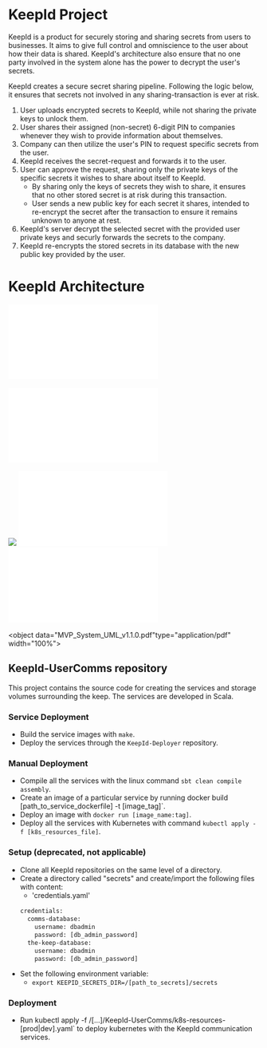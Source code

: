 # KeepId Project
KeepId is a product for securely storing and sharing secrets from users to businesses. It aims to give full control and omniscience to the user about how their data is shared. KeepId's architecture also ensure that no one party involved in the system alone has the power to decrypt the user's secrets.

KeepId creates a secure secret sharing pipeline. Following the logic below, it ensures that secrets not involved in any sharing-transaction is ever at risk.
1. User uploads encrypted secrets to KeepId, while not sharing the private keys to unlock them.
2. User shares their assigned (non-secret) 6-digit PIN to companies whenever they wish to provide information about themselves.
3. Company can then utilize the user's PIN to request specific secrets from the user.
4. KeepId receives the secret-request and forwards it to the user.
5. User can approve the request, sharing only the private keys of the specific secrets it wishes to share about itself to KeepId.
    - By sharing only the keys of secrets they wish to share, it ensures that no other stored secret is at risk during this transaction.
    - User sends a new public key for each secret it shares, intended to re-encrypt the secret after the transaction to ensure it remains unknown to anyone at rest.
6. KeepId's server decrypt the selected secret with the provided user private keys and securly forwards the secrets to the company.
7. KeepId re-encrypts the stored secrets in its database with the new public key provided by the user.

# KeepId Architecture

![MVP Server Architecture](./MVP_Server_Architecture_v1.5.1.pdf)

![MVP System UML Diagram](./MVP_System_UML_v1.1.0.pdf)

<image src="./MVP_System_UML_v1.1.0.pdf"/>

<embed src="./MVP_Server_Architecture_v1.5.1.pdf" type="application/pdf">

<embed src="./MVP_System_UML_v1.1.0.pdf" type="application/pdf">

<object data="MVP_System_UML_v1.1.0.pdf"type="application/pdf" width="100%"> </object>

## KeepId-UserComms repository
This project contains the source code for creating the services and storage volumes surrounding the keep.
The services are developed in Scala.

### Service Deployment
* Build the service images with `make`.
* Deploy the services through the `KeepId-Deployer` repository.

### Manual Deployment
* Compile all the services with the linux command `sbt clean compile assembly`.
* Create an image of a particular service by running docker build [path_to_service_dockerfile] -t [image_tag]`.
* Deploy an image with `docker run [image_name:tag]`.
* Deploy all the services with Kubernetes with command `kubectl apply -f [k8s_resources_file]`.

### Setup (deprecated, not applicable)
* Clone all KeepId repositories on the same level of a directory.
* Create a directory called "secrets" and create/import the following files with content:
  * 'credentials.yaml'
  ```
  credentials:
    comms-database:
      username: dbadmin
      password: [db_admin_password]
    the-keep-database:
      username: dbadmin
      password: [db_admin_password]
  ```
* Set the following environment variable:
  * `export KEEPID_SECRETS_DIR=/[path_to_secrets]/secrets`

### Deployment
* Run kubectl apply -f /[...]/KeepId-UserComms/k8s-resources-[prod|dev].yaml` to deploy kubernetes with the KeepId communication services.